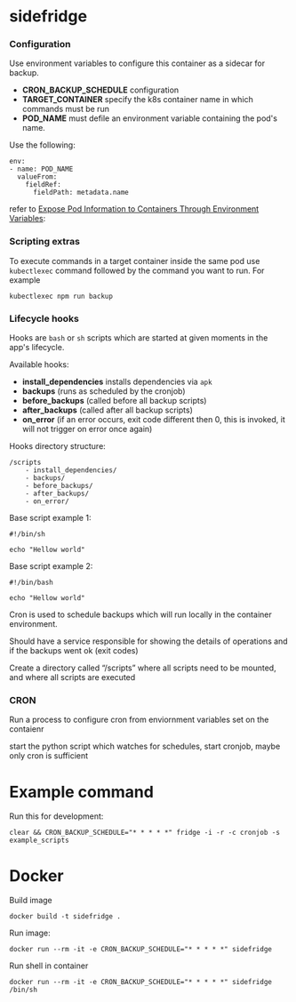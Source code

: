 # sidefridge

### Configuration

Use environment variables to configure this container as a sidecar for backup.

- **CRON_BACKUP_SCHEDULE** configuration
- **TARGET_CONTAINER** specify the k8s container name in which commands must be run
- **POD_NAME** must defile an environment variable containing the pod's name.

Use the following:
    
    env:
    - name: POD_NAME
      valueFrom:
        fieldRef:
          fieldPath: metadata.name

refer to [Expose Pod Information to Containers Through Environment 
Variables](https://kubernetes.io/docs/tasks/inject-data-application/environment-variable-expose-pod-information/#use-pod-fields-as-values-for-environment-variables):

### Scripting extras

To execute commands in a target container inside the same pod use `kubectlexec` command 
followed by the command you want to run. For example

    kubectlexec npm run backup


### Lifecycle hooks

Hooks are `bash` or `sh` scripts which are started at given moments in the app's lifecycle.

Available hooks:

- **install_dependencies** installs dependencies via `apk`
- **backups** (runs as scheduled by the cronjob)
- **before_backups** (called before all backup scripts)
- **after_backups** (called after all backup scripts)
- **on_error** (if an error occurs, exit code different then 0, this is invoked, it will not trigger on error once again)

Hooks directory structure:

    /scripts
        - install_dependencies/
        - backups/
        - before_backups/
        - after_backups/
        - on_error/

Base script example 1:

    #!/bin/sh
    
    echo "Hellow world"
    
Base script example 2:

    #!/bin/bash
    
    echo "Hellow world"         


Cron is used to schedule backups which will run locally in the container environment.

Should have a service responsible for showing the details of operations and if the backups went ok (exit codes)


Create a directory called “/scripts” where all scripts need to be mounted, and where all scripts are executed


### CRON

Run a process to configure cron from enviornment variables set on the contaienr

start the python script which watches for schedules, start cronjob, maybe only cron is sufficient


# Example command

Run this for development:

    clear && CRON_BACKUP_SCHEDULE="* * * * *" fridge -i -r -c cronjob -s example_scripts
    
    
# Docker

Build image

    docker build -t sidefridge .

Run image:

    docker run --rm -it -e CRON_BACKUP_SCHEDULE="* * * * *" sidefridge 

Run shell in container

    docker run --rm -it -e CRON_BACKUP_SCHEDULE="* * * * *" sidefridge /bin/sh
